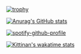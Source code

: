 [![trophy](https://github-profile-trophy.vercel.app/?username=kurashev&theme=onedark)](https://github.com/ryo-ma/github-profile-trophy)

[![Anurag's GitHub stats](https://github-readme-stats.vercel.app/api?username=kurashev&show_icons=true&theme=dracula)](https://github.com/anuraghazra/github-readme-stats)

[![spotify-github-profile](https://spotify-github-profile.kittinanx.com/api/view?uid=31s7xvpb45mvizgr2rpr4uxein5q&cover_image=true&theme=default&show_offline=true&background_color=2b2b2b&interchange=false&bar_color=ae00ff&bar_color_cover=false)](https://spotify-github-profile.kittinanx.com/api/view?uid=31s7xvpb45mvizgr2rpr4uxein5q&redirect=true)

[![Kittinan's wakatime stats](https://github-readme-stats.vercel.app/api/wakatime?username=@kurashev&layout=compact)](https://github.com/anuraghazra/github-readme-stats)
